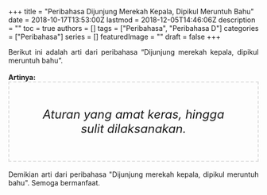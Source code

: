 +++
title = "Peribahasa Dijunjung Merekah Kepala, Dipikul Meruntuh Bahu"
date = 2018-10-17T13:53:00Z
lastmod = 2018-12-05T14:46:06Z
description = ""
toc = true
authors = []
tags = ["Peribahasa", "Peribahasa D"]
categories = ["Peribahasa"]
series = []
featuredImage = ""
draft = false
+++

<div dir="ltr" style="text-align: left;" trbidi="on"><div style="text-align: justify;">Berikut ini adalah arti dari peribahasa “Dijunjung merekah kepala, dipikul meruntuh bahu”.</div><br /><div style="text-align: justify;"><b>Artinya:</b></div><div style="border: 2px dashed #ddd; font-size: 24px; height: auto; margin: 0 auto; padding: 50px; text-align: center; width: auto;"><i>Aturan yang amat keras, hingga sulit dilaksanakan.</i></div><div style="text-align: justify;"><br /></div><div style="text-align: justify;">Demikian arti dari peribahasa "Dijunjung merekah kepala, dipikul meruntuh bahu". Semoga bermanfaat.</div></div>
